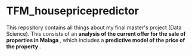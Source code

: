 # TFM_housepricepredictor 
This repository contains all things about my final master's project (Data Science). This consists of an <strong> analysis of the current offer for the sale of properties in Malaga </strong> , which includes a <strong> predictive model of the price of the property </strong>.
